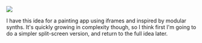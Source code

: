 ![](https://db-feed.s3.amazonaws.com/legacy/shotwin-2021-12-31_15-51-13-1640984008.png)

I have this idea for a painting app using iframes and inspired by modular synths. It's quickly growing in complexity though, so I think first I'm going to do a simpler split-screen version, and return to the full idea later.
